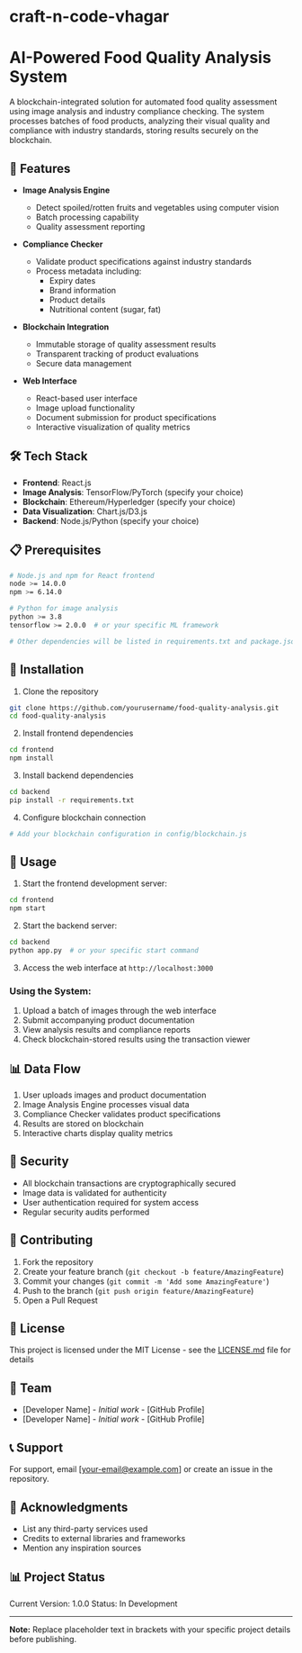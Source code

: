 # craft-n-code-vhagar

# AI-Powered Food Quality Analysis System

A blockchain-integrated solution for automated food quality assessment using image analysis and industry compliance checking. The system processes batches of food products, analyzing their visual quality and compliance with industry standards, storing results securely on the blockchain.

## 🚀 Features

-   **Image Analysis Engine**

    -   Detect spoiled/rotten fruits and vegetables using computer vision
    -   Batch processing capability
    -   Quality assessment reporting

-   **Compliance Checker**

    -   Validate product specifications against industry standards
    -   Process metadata including:
        -   Expiry dates
        -   Brand information
        -   Product details
        -   Nutritional content (sugar, fat)

-   **Blockchain Integration**

    -   Immutable storage of quality assessment results
    -   Transparent tracking of product evaluations
    -   Secure data management

-   **Web Interface**
    -   React-based user interface
    -   Image upload functionality
    -   Document submission for product specifications
    -   Interactive visualization of quality metrics

## 🛠️ Tech Stack

-   **Frontend**: React.js
-   **Image Analysis**: TensorFlow/PyTorch (specify your choice)
-   **Blockchain**: Ethereum/Hyperledger (specify your choice)
-   **Data Visualization**: Chart.js/D3.js
-   **Backend**: Node.js/Python (specify your choice)

## 📋 Prerequisites

```bash
# Node.js and npm for React frontend
node >= 14.0.0
npm >= 6.14.0

# Python for image analysis
python >= 3.8
tensorflow >= 2.0.0  # or your specific ML framework

# Other dependencies will be listed in requirements.txt and package.json
```

## 🔧 Installation

1. Clone the repository

```bash
git clone https://github.com/yourusername/food-quality-analysis.git
cd food-quality-analysis
```

2. Install frontend dependencies

```bash
cd frontend
npm install
```

3. Install backend dependencies

```bash
cd backend
pip install -r requirements.txt
```

4. Configure blockchain connection

```bash
# Add your blockchain configuration in config/blockchain.js
```

## 🚦 Usage

1. Start the frontend development server:

```bash
cd frontend
npm start
```

2. Start the backend server:

```bash
cd backend
python app.py  # or your specific start command
```

3. Access the web interface at `http://localhost:3000`

### Using the System:

1. Upload a batch of images through the web interface
2. Submit accompanying product documentation
3. View analysis results and compliance reports
4. Check blockchain-stored results using the transaction viewer

## 📊 Data Flow

1. User uploads images and product documentation
2. Image Analysis Engine processes visual data
3. Compliance Checker validates product specifications
4. Results are stored on blockchain
5. Interactive charts display quality metrics

## 🔐 Security

-   All blockchain transactions are cryptographically secured
-   Image data is validated for authenticity
-   User authentication required for system access
-   Regular security audits performed

## 🤝 Contributing

1. Fork the repository
2. Create your feature branch (`git checkout -b feature/AmazingFeature`)
3. Commit your changes (`git commit -m 'Add some AmazingFeature'`)
4. Push to the branch (`git push origin feature/AmazingFeature`)
5. Open a Pull Request

## 📄 License

This project is licensed under the MIT License - see the [LICENSE.md](LICENSE.md) file for details

## 👥 Team

-   [Developer Name] - _Initial work_ - [GitHub Profile]
-   [Developer Name] - _Initial work_ - [GitHub Profile]

## 📞 Support

For support, email [your-email@example.com] or create an issue in the repository.

## 🙏 Acknowledgments

-   List any third-party services used
-   Credits to external libraries and frameworks
-   Mention any inspiration sources

## 📊 Project Status

Current Version: 1.0.0
Status: In Development

---

**Note:** Replace placeholder text in brackets with your specific project details before publishing.
